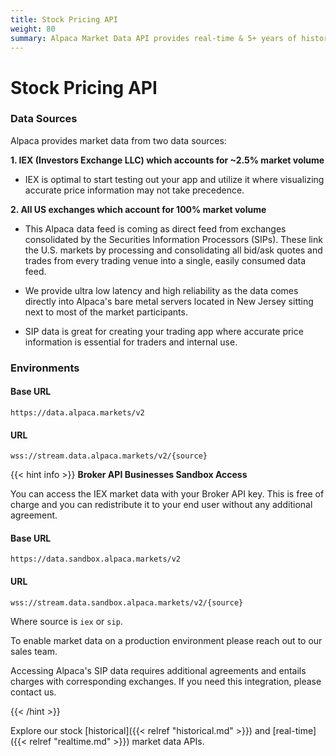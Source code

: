 ```yaml
---
title: Stock Pricing API
weight: 80
summary: Alpaca Market Data API provides real-time & 5+ years of historical stock pricing data.
---
```


# Stock Pricing API

### **Data Sources**

Alpaca provides market data from two data sources:

**1. IEX (Investors Exchange LLC) which accounts for ~2.5% market volume**

- IEX is optimal to start testing out your app and utilize it where visualizing accurate price information may not take precedence.

**2. All US exchanges which account for 100% market volume**

- This Alpaca data feed is coming as direct feed from exchanges consolidated by the Securities Information Processors (SIPs). These link the U.S. markets by processing and consolidating all bid/ask quotes and trades from every trading venue into a single, easily consumed data feed.

- We provide ultra low latency and high reliability as the data comes directly into Alpaca's bare metal servers located in New Jersey sitting next to most of the market participants.

- SIP data is great for creating your trading app where accurate price information is essential for traders and internal use.

### **Environments**

#### Base URL

`https://data.alpaca.markets/v2`

#### URL

`wss://stream.data.alpaca.markets/v2/{source}`

{{< hint info >}}
**Broker API Businesses Sandbox Access**

You can access the IEX market data with your Broker API key. This is free of charge and you can redistribute it to your end user without any additional agreement.

#### Base URL

`https://data.sandbox.alpaca.markets/v2`

#### URL

`wss://stream.data.sandbox.alpaca.markets/v2/{source}`

Where source is `iex` or `sip`.

To enable market data on a production environment please reach out to our sales team.

Accessing Alpaca's SIP data requires additional agreements and entails charges with corresponding exchanges. If you need this integration, please contact us.

{{< /hint >}}


Explore our stock [historical]({{< relref "historical.md" >}}) and [real-time]({{< relref "realtime.md" >}}) market data APIs.
